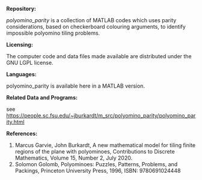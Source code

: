 <b>Repository:</b>

<em>polyomino_parity</em> is a collection of MATLAB codes which uses parity considerations, based on checkerboard 
colouring arguments, to identify impossible polyomino tiling problems.

<b>Licensing:</b>

The computer code and data files made available are distributed under the GNU LGPL license.

<b>Languages:</b>

polyomino_parity is available here in a MATLAB version.

<b>Related Data and Programs:</b>

see https://people.sc.fsu.edu/~jburkardt/m_src/polyomino_parity/polyomino_parity.html

<b>References:</b>

<ol>
<li>Marcus Garvie, John Burkardt,
A new mathematical model for tiling finite regions of the plane with polyominoes,
Contributions to Discrete Mathematics,
Volume 15, Number 2, July 2020.</li>

<li>Solomon Golomb,
Polyominoes: Puzzles, Patterns, Problems, and Packings,
Princeton University Press, 1996,
ISBN: 9780691024448</li>
</ol>
